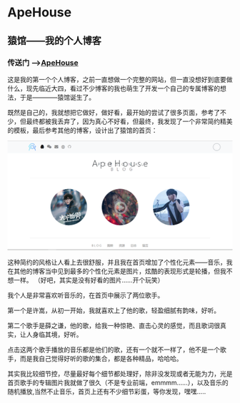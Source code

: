 # ApeHouse
## 猿馆——我的个人博客    

### 传送门 -->[ApeHouse](http://baima46.xiaxixiaxi.cn/ApeHouse/)

这是我的第一个个人博客，之前一直想做一个完整的网站，但一直没想好到底要做什么，现先临近大四，看过不少博客的我也萌生了开发一个自己的专属博客的想法，于是————猿馆诞生了。

既然是自己的，我就想把它做好，做好看，最开始的尝试了很多页面，参考了不少，但最终都被我丢弃了，因为真心不好看，但最终，我发现了一个非常简约精美的模板，最后参考其他的博客，设计出了猿馆的首页：

 ![image](https://github.com/BaiMaGod/ApeHouse/blob/master/src/main/webapp/ape/ApeHouse.PNG)
 
 这种简约的风格让人看上去很舒服，并且我在首页增加了个性化元素——音乐，我在其他的博客当中见到最多的个性化元素是图片，炫酷的表现形式是轮播，但我不想一样。
 （好吧，其实是没有好看的图片......开个玩笑）
 
 我个人是非常喜欢听音乐的，在首页中展示了两位歌手。
 
 第一个是许嵩，从初一开始，我就喜欢上了他的歌，轻盈细腻有韵味，好听。
 
 第二个歌手是薛之谦，他的歌，给我一种惊艳、直击心灵的感觉，而且歌词很真实，让人身临其境，好听。
 
 点击这两个歌手播放的音乐都是他们的歌，还有一个就不一样了，他不是一个歌手，而是我自己觉得好听的歌的集合，都是各种精品，哈哈哈。
 
 其实我比较细节控，尽量最好每个细节都处理好，除非没发现或者无能为力，光是首页歌手的专辑图片我就做了很久（不是专业前端，emmmm......），以及音乐的随机播放,当然不止音乐，首页上还有不少细节彩蛋，等你发现，嘿嘿.....
